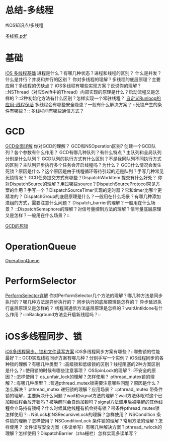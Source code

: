 # 总结-多线程
#iOS知识点/多线程 

<a href='%E5%A4%9A%E7%BA%BF%E7%A8%8B.pdf'>多线程.pdf</a>

# 基础
[iOS 多线程基础](bear://x-callback-url/open-note?id=B54E3DBF-9103-4333-BC1B-BB5799C25A5A-3605-000092F725F23E54)
进程是什么？有哪几种状态？进程和线程的区别？
什么是并发？什么是并行？并发和并行的区别？
你对多线程的理解？多线程的底层原理？主要应用？多线程的优缺点？
iOS多线程有哪些实现方案？说说你的理解？
::NSThread（对应Swift中的Thread）内部实现的原理是什么？启动流程又是怎样的？::2种初始化方法有什么区别？怎样实现一个常驻线程？ [自定义Runloop的应用-线程保活](bear://x-callback-url/open-note?id=8BBD61E4-47F3-481B-9A35-028981945C25-3605-000092F624970050)
多线程会有哪些安全隐患？一般有什么解决方案？
::死锁产生的条件有哪些？::
多线程间有哪些通信方式？

# GCD
[GCD全面详解](bear://x-callback-url/open-note?id=2AAC48AE-F0A6-439D-A4D7-4B5E400B7AF8-3605-000092F6C742D0A8)
你对GCD的理解？
GCD和NSOperation区别?
创建一个GCD队列？各个参数有什么作用？
GCD有哪几种队列？有什么特点？主队列和全局队列分别是什么队列？
GCD队列的执行方式有什么区别？不是我同队列不同执行方式的区别？主队列异步执行多个任务会开启线程吗？为什么？
GCD什么情况会发生死锁？原因是什么？这个原因是由于线程循环等待引起的还是队列？手写几种常见死锁情况？
GCD任务提交方式有哪些？DispatchWorkItem 提交有什么好处？
你对DispatchSource的理解？用过哪些source？DispatchSourceProtocol常见方案的作用？手写一个？DispatchSourceTimer实现的定时器？它和timer比哪个更精准的？
DispatchGroup的底层原理是什么？一般用在什么场景？有哪几种添加进组的方式，需要注意什么问题？
Dispatch_barrier的理解？一般用在什么场景？
::DispatchSemaphore的理解？对信号量控制方法的理解？信号量底层原理又是怎样？一般用在什么场景？::

[GCD的死锁](bear://x-callback-url/open-note?id=73E5EC8B-ADAA-4CEE-A445-EED739F9B630-3605-000092F6B99269F6)


# OperationQueue
[OperationQueue](bear://x-callback-url/open-note?id=F12B9E3C-F7C4-4560-99D2-0D6FEFDD6296-5640-00028E31A79FCAF1)

# PerformSelector
[PerformSelector详解](bear://x-callback-url/open-note?id=39490A1B-6C07-4844-BDF7-9C800A6EB7D7-3605-000092F8347AAEF3)
你对PerformSelector几个方法的理解？哪几种方法是同步执行的？哪几种方法是异步执行的？
同步执行的底层原理是怎样的？
异步延迟执行底层原理又是怎样的？
线程间通信方法底层原理是怎样的？waitUntildone有什么作用？::inBackground方法会开启新线程吗？::

# iOS多线程同步、锁
[iOS多线程同步、锁和文件读写方案](bear://x-callback-url/open-note?id=A70203D2-C902-43AF-B891-A108A8D9D4C5-3605-000092F7686F3072)
iOS多线程同步方案有哪些？::哪些锁的性能最好？::
GCD实现线程同步方案有哪几种？分别手写一个实例？
iOS线程同步的各种锁的理解？有哪几种类型？::高级锁和低级锁的区别？线程阻塞的2种方案区别是什么？::使用锁的时候有哪些注意事项？
OSSpinLock的理解？::不安全的原因？::怎样使用？
os_unfair_lock的理解？怎样使用？
pthread_mutex锁的理解？::有哪几种类型？::普通pthread_mutex锁需要注意哪些问题？原因是什么？怎么解决？
pthread_mutex 递归锁的理解？应用场景？
::pthread_mutex 带条件锁的理解，主要解决什么问题？wait和signal方法的理解？wait方法休眠时这个已加锁线程会放开锁吗？被唤醒时会自动加锁吗？signal方法调用后被唤醒的其他线程会立马持有锁吗？什么时候其他线程有机会持有锁？带条件pthread_mutex锁怎样使用？::
NSLock和NSRecursiveLock的理解？怎样使用？
NSCondition 条件锁的理解？怎样使用？
NSConditionLock 条件锁的理解？常用方法的理解？怎样使用？
文件读写安全方案（多读单写）有哪几种解决方案？pthread_rwlock的理解？怎样使用？DispatchBarrier（zha栅栏）怎样实现多读单写？
